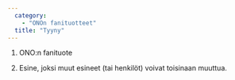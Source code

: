 ```yaml
---
  category: 
    - "ONOn fanituotteet"
  title: "Tyyny"
---
```

1. ONO:n fanituote

2. Esine, joksi muut esineet (tai henkilöt) voivat toisinaan muuttua.